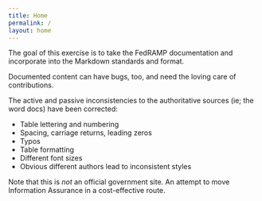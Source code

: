 ```yaml
---
title: Home
permalink: /
layout: home
---
```


<!-- <center><img src="/assets/images/aidan.jpg" alt="Aidan Feldman's Face" width="319"/></center> -->

The goal of this exercise is to take the FedRAMP documentation and incorporate into the Markdown standards and format.

Documented content can have bugs, too, and need the loving care of contributions.

The active and passive inconsistencies to the authoritative sources (ie; the word docs) have been corrected:

  * Table lettering and numbering
  * Spacing, carriage returns, leading zeros
  * Typos
  * Table formatting
  * Different font sizes
  * Obvious different authors lead to inconsistent styles

Note that this is _not_ an official government site. An attempt to move Information Assurance in a cost-effective route.
